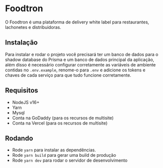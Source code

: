 # Foodtron

O Foodtron é uma plataforma de delivery white label para restaurantes, lachonetes e distribuidoras.

## Instalação

Para instalar e rodar o projeto você precisará ter um banco de dados para o shadow database do Prisma e um banco de dados principal da aplicação, além disso é necessário configurar corretamente as variáveis de ambiente contidas no `.env.example`, renome-o para `.env` e adicione os tokens e chaves de cada serviço para que tudo funcione corretamente.

## Requisitos

- NodeJS v16+
- Yarn
- Mysql
- Conta na GoDaddy (para os recursos de multisite)
- Conta na Vercel (para os recursos de multisite)

## Rodando

- Rode `yarn` para instalar as dependências.
- Rode `yarn build` para gerar uma build de produção
- Rode `yarn dev` para rodar o servidor de desenvolvimento
